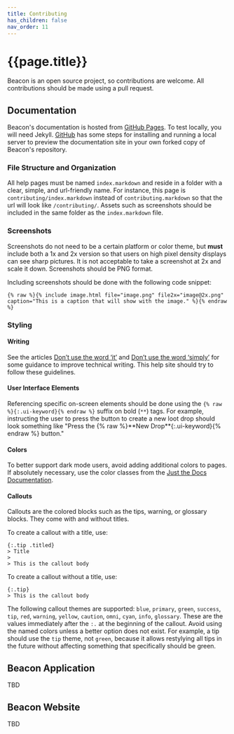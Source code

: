 ```yaml
---
title: Contributing
has_children: false
nav_order: 11
---
```

# {{page.title}}

Beacon is an open source project, so contributions are welcome. All contributions should be made using a pull request.

## Documentation

Beacon's documentation is hosted from [GitHub Pages](https://pages.github.com/). To test locally, you will need Jekyll. [GitHub](https://docs.github.com/en/pages/setting-up-a-github-pages-site-with-jekyll/testing-your-github-pages-site-locally-with-jekyll) has some steps for installing and running a local server to preview the documentation site in your own forked copy of Beacon's repository.

### File Structure and Organization

All help pages must be named `index.markdown` and reside in a folder with a clear, simple, and url-friendly name. For instance, this page is `contributing/index.markdown` instead of `contributing.markdown` so that the url will look like `/contributing/`. Assets such as screenshots should be included in the same folder as the `index.markdown` file.

### Screenshots

Screenshots do not need to be a certain platform or color theme, but **must** include both a 1x and 2x version so that users on high pixel density displays can see sharp pictures. It is not acceptable to take a screenshot at 2x and scale it down. Screenshots should be PNG format.

Including screenshots should be done with the following code snippet:

```
{% raw %}{% include image.html file="image.png" file2x="image@2x.png" caption="This is a caption that will show with the image." %}{% endraw %}
```

### Styling

#### Writing

See the articles [Don’t use the word ‘it’](https://jameshfisher.com/2016/11/25/dont-use-it/) and [Don’t use the word ‘simply’](https://jameshfisher.com/2017/02/22/dont-use-simply/) for some guidance to improve technical writing. This help site should try to follow these guidelines.

#### User Interface Elements
Referencing specific on-screen elements should be done using the `{% raw %}{:.ui-keyword}{% endraw %}` suffix on bold (`**`) tags. For example, instructing the user to press the button to create a new loot drop should look something like "Press the {% raw %}\*\*New Drop\*\*{:.ui-keyword}{% endraw %} button."

#### Colors
To better support dark mode users, avoid adding additional colors to pages. If absolutely necessary, use the color classes from the [Just the Docs Documentation](https://just-the-docs.github.io/just-the-docs/docs/utilities/color/).

#### Callouts
Callouts are the colored blocks such as the tips, warning, or glossary blocks. They come with and without titles.

To create a callout with a title, use:
```
{:.tip .titled}
> Title
> 
> This is the callout body
```

To create a callout without a title, use:
```
{:.tip}
> This is the callout body
```

The following callout themes are supported: `blue`, `primary`, `green`, `success`, `tip`, `red`, `warning`, `yellow`, `caution`, `omni`, `cyan`, `info`, `glossary`. These are the values immediately after the `:.` at the beginning of the callout. Avoid using the named colors unless a better option does not exist. For example, a tip should use the `tip` theme, not `green`, because it allows restylying all tips in the future without affecting something that specifically should be green.

## Beacon Application

TBD

## Beacon Website

TBD
